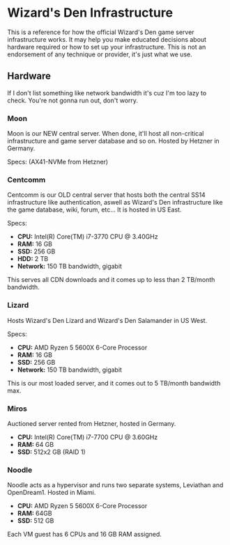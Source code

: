 # Wizard's Den Infrastructure

This is a reference for how the official Wizard's Den game server infrastructure works. It may help you make educated decisions about hardware required or how to set up your infrastructure. This is not an endorsement of any technique or provider, it's just what we use.

## Hardware

If I don't list something like network bandwidth it's cuz I'm too lazy to check. You're not gonna run out, don't worry.

### Moon

Moon is our NEW central server. When done, it'll host all non-critical infrastructure and game server database and so on. Hosted by Hetzner in Germany. 

Specs: (AX41-NVMe from Hetzner)

### Centcomm

Centcomm is our OLD central server that hosts both the central SS14 infrastructure like authentication, aswell as Wizard's Den infrastructure like the game database, wiki, forum, etc... It is hosted in US East.

Specs:
* **CPU:** Intel(R) Core(TM) i7-3770 CPU @ 3.40GHz
* **RAM:** 16 GB
* **SSD:** 256 GB
* **HDD:** 2 TB
* **Network:** 150 TB bandwidth, gigabit

This serves all CDN downloads and it comes up to less than 2 TB/month bandwidth.

### Lizard

Hosts Wizard's Den Lizard and Wizard's Den Salamander in US West.

Specs:
* **CPU:** AMD Ryzen 5 5600X 6-Core Processor
* **RAM:** 16 GB
* **SSD:** 256 GB
* **Network:** 150 TB bandwidth, gigabit

This is our most loaded server, and it comes out to 5 TB/month bandwidth max.

### Miros

Auctioned server rented from Hetzner, hosted in Germany.

* **CPU:** Intel(R) Core(TM) i7-7700 CPU @ 3.60GHz
* **RAM:** 64 GB
* **SSD:** 512x2 GB (RAID 1)

### Noodle

Noodle acts as a hypervisor and runs two separate systems, Leviathan and OpenDream1. Hosted in Miami.

* **CPU:** AMD Ryzen 5 5600X 6-Core Processor
* **RAM:** 64GB
* **SSD:** 512 GB

Each VM guest has 6 CPUs and 16 GB RAM assigned.



